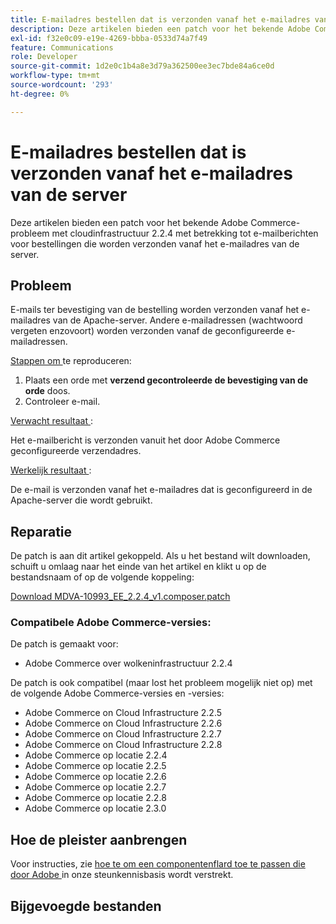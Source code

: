 ```yaml
---
title: E-mailadres bestellen dat is verzonden vanaf het e-mailadres van de server
description: Deze artikelen bieden een patch voor het bekende Adobe Commerce-probleem met cloudinfrastructuur 2.2.4 met betrekking tot e-mailberichten voor bestellingen die worden verzonden vanaf het e-mailadres van de server.
exl-id: f32e0c09-e19e-4269-bbba-0533d74a7f49
feature: Communications
role: Developer
source-git-commit: 1d2e0c1b4a8e3d79a362500ee3ec7bde84a6ce0d
workflow-type: tm+mt
source-wordcount: '293'
ht-degree: 0%

---
```


# E-mailadres bestellen dat is verzonden vanaf het e-mailadres van de server

Deze artikelen bieden een patch voor het bekende Adobe Commerce-probleem met cloudinfrastructuur 2.2.4 met betrekking tot e-mailberichten voor bestellingen die worden verzonden vanaf het e-mailadres van de server.

## Probleem

E-mails ter bevestiging van de bestelling worden verzonden vanaf het e-mailadres van de Apache-server. Andere e-mailadressen (wachtwoord vergeten enzovoort) worden verzonden vanaf de geconfigureerde e-mailadressen.

<u> Stappen om </u> te reproduceren:

1. Plaats een orde met **verzend gecontroleerde de bevestiging van de orde** doos.
1. Controleer e-mail.

<u> Verwacht resultaat </u>:

Het e-mailbericht is verzonden vanuit het door Adobe Commerce geconfigureerde verzendadres.

<u> Werkelijk resultaat </u>:

De e-mail is verzonden vanaf het e-mailadres dat is geconfigureerd in de Apache-server die wordt gebruikt.

## Reparatie

De patch is aan dit artikel gekoppeld. Als u het bestand wilt downloaden, schuift u omlaag naar het einde van het artikel en klikt u op de bestandsnaam of op de volgende koppeling:

[Download MDVA-10993\_EE\_2.2.4\_v1.composer.patch](assets/MDVA-10993_EE_2.2.4_v1.composer.patch.zip)

### Compatibele Adobe Commerce-versies:

De patch is gemaakt voor:

* Adobe Commerce over wolkeninfrastructuur 2.2.4

De patch is ook compatibel (maar lost het probleem mogelijk niet op) met de volgende Adobe Commerce-versies en -versies:

* Adobe Commerce on Cloud Infrastructure 2.2.5
* Adobe Commerce on Cloud Infrastructure 2.2.6
* Adobe Commerce on Cloud Infrastructure 2.2.7
* Adobe Commerce on Cloud Infrastructure 2.2.8
* Adobe Commerce op locatie 2.2.4
* Adobe Commerce op locatie 2.2.5
* Adobe Commerce op locatie 2.2.6
* Adobe Commerce op locatie 2.2.7
* Adobe Commerce op locatie 2.2.8
* Adobe Commerce op locatie 2.3.0

## Hoe de pleister aanbrengen

Voor instructies, zie [ hoe te om een componentenflard toe te passen die door Adobe ](/help/how-to/general/how-to-apply-a-composer-patch-provided-by-magento.md) in onze steunkennisbasis wordt verstrekt.

## Bijgevoegde bestanden
